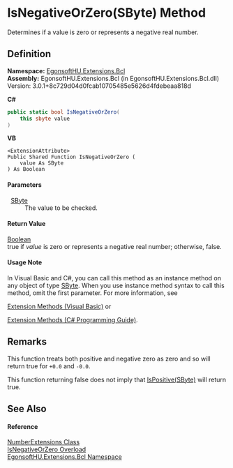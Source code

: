 # IsNegativeOrZero(SByte) Method


Determines if a value is zero or represents a negative real number.



## Definition
**Namespace:** <a href="N_EgonsoftHU_Extensions_Bcl.md">EgonsoftHU.Extensions.Bcl</a>  
**Assembly:** EgonsoftHU.Extensions.Bcl (in EgonsoftHU.Extensions.Bcl.dll) Version: 3.0.1+8c729d04d0fcab10705485e5626d4fdebeaa818d

**C#**
``` C#
public static bool IsNegativeOrZero(
	this sbyte value
)
```
**VB**
``` VB
<ExtensionAttribute>
Public Shared Function IsNegativeOrZero ( 
	value As SByte
) As Boolean
```



#### Parameters
<dl><dt>  <a href="https://learn.microsoft.com/dotnet/api/system.sbyte" target="_blank" rel="noopener noreferrer">SByte</a></dt><dd>The value to be checked.</dd></dl>

#### Return Value
<a href="https://learn.microsoft.com/dotnet/api/system.boolean" target="_blank" rel="noopener noreferrer">Boolean</a>  
true if *value* is zero or represents a negative real number; otherwise, false.

#### Usage Note
In Visual Basic and C#, you can call this method as an instance method on any object of type <a href="https://learn.microsoft.com/dotnet/api/system.sbyte" target="_blank" rel="noopener noreferrer">SByte</a>. When you use instance method syntax to call this method, omit the first parameter. For more information, see <a href="https://docs.microsoft.com/dotnet/visual-basic/programming-guide/language-features/procedures/extension-methods" target="_blank" rel="noopener noreferrer">

Extension Methods (Visual Basic)</a> or <a href="https://docs.microsoft.com/dotnet/csharp/programming-guide/classes-and-structs/extension-methods" target="_blank" rel="noopener noreferrer">

Extension Methods (C# Programming Guide)</a>.

## Remarks

This function treats both positive and negative zero as zero and so will return true for `+0.0` and `-0.0`.

This function returning false does not imply that <a href="M_EgonsoftHU_Extensions_Bcl_NumberExtensions_IsPositive_6.md">IsPositive(SByte)</a> will return true.


## See Also


#### Reference
<a href="T_EgonsoftHU_Extensions_Bcl_NumberExtensions.md">NumberExtensions Class</a>  
<a href="Overload_EgonsoftHU_Extensions_Bcl_NumberExtensions_IsNegativeOrZero.md">IsNegativeOrZero Overload</a>  
<a href="N_EgonsoftHU_Extensions_Bcl.md">EgonsoftHU.Extensions.Bcl Namespace</a>  
